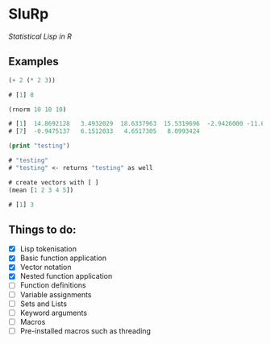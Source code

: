 # SluRp

*Statistical Lisp in R*


## Examples

```lisp
(+ 2 (* 2 3))

# [1] 8

(rnorm 10 10 10)

# [1]  14.8692128   3.4932029  18.6337963  15.5319696  -2.9426000 -11.6523209
# [7]  -0.9475137   6.1512033   4.6517305   8.0993424

(print "testing")

# "testing"
# "testing" <- returns "testing" as well

# create vectors with [ ]
(mean [1 2 3 4 5])

# [1] 3
```

## Things to do:

- [X] Lisp tokenisation
- [X] Basic function application
- [X] Vector notation
- [X] Nested function application
- [ ] Function definitions
- [ ] Variable assignments
- [ ] Sets and Lists
- [ ] Keyword arguments
- [ ] Macros
- [ ] Pre-installed macros such as threading
